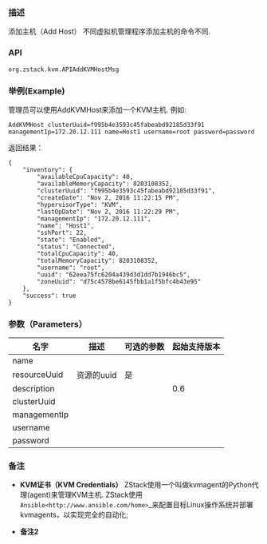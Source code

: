 ### 描述
添加主机（Add Host）
不同虚拟机管理程序添加主机的命令不同.

### API
`org.zstack.kvm.APIAddKVMHostMsg`

### 举例(Example)

管理员可以使用AddKVMHost来添加一个KVM主机. 例如: 

```
AddKVMHost clusterUuid=f995b4e3593c45fabeabd92185d33f91 managementIp=172.20.12.111 name=Host1 username=root password=password
```
返回结果：
```
{
    "inventory": {
        "availableCpuCapacity": 40,
        "availableMemoryCapacity": 8203108352,
        "clusterUuid": "f995b4e3593c45fabeabd92185d33f91",
        "createDate": "Nov 2, 2016 11:22:15 PM",
        "hypervisorType": "KVM",
        "lastOpDate": "Nov 2, 2016 11:22:29 PM",
        "managementIp": "172.20.12.111",
        "name": "Host1",
        "sshPort": 22,
        "state": "Enabled",
        "status": "Connected",
        "totalCpuCapacity": 40,
        "totalMemoryCapacity": 8203108352,
        "username": "root",
        "uuid": "62eea75fc6204a439d3d1dd7b1946bc5",
        "zoneUuid": "d75c4578be6145fbb1a1f5bfc4b43e95"
    },
    "success": true
}
```


### 参数（Parameters）
     
| 名字 | 描述 | 可选的参数 | 起始支持版本 |
| ---- | --- | --- | --- |
| name | | | |
| resourceUuid | 资源的uuid |是 | |
| description | | | 0.6|
| clusterUuid | | | |
| managementIp | | | |
| username | | | | 
| password |||| 

### 备注
* **KVM证书（KVM Credentials）**
ZStack使用一个叫做kvmagent的Python代理(agent)来管理KVM主机. ZStack使用`Ansible<http://www.ansible.com/home>`_来配置目标Linux操作系统并部署kvmagents，以实现完全的自动化; 

* **备注2**



